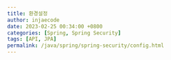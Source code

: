 ```yaml
---
title: 환경설정
author: injaecode
date: 2023-02-25 00:34:00 +0800
categories: [Spring, Spring Security]
tags: [API, JPA]
permalink: /java/spring/spring-security/config.html
---
```

